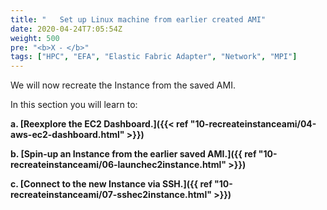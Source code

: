 ```yaml
---
title: "   Set up Linux machine from earlier created AMI"
date: 2020-04-24T7:05:54Z
weight: 500
pre: "<b>X ⁃ </b>"
tags: ["HPC", "EFA", "Elastic Fabric Adapter", "Network", "MPI"]
---
```


We will now recreate the Instance from the saved AMI.  

In this section you will learn to:  

**a.	[Reexplore the EC2 Dashboard.]({{< ref "10-recreateinstanceami/04-aws-ec2-dashboard.html" >}})**

**b.	[Spin-up an Instance from the earlier saved AMI.]({{ ref "10-recreateinstanceami/06-launchec2instance.html" >}})**

**c.	[Connect to the new Instance via SSH.]({{ ref "10-recreateinstanceami/07-sshec2instance.html" >}})**

